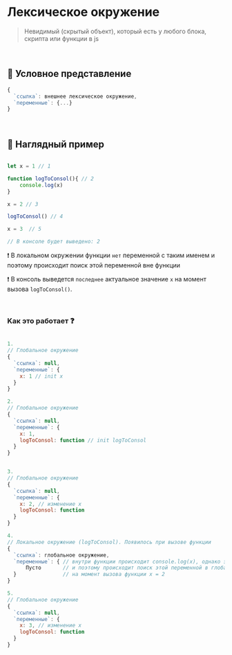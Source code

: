 # Лексическое окружение 
> Невидимый (скрытый объект), который есть у любого блока, скрипта или функции в js

<br>

## 🚩 Условное представление
```javascript
{
  `ссылка`: внешнее лексическое окружение,
  `переменные`: {...}
}
```
<br>

## 🚩 Наглядный пример

```javascript

let x = 1 // 1

function logToConsol(){ // 2
    console.log(x)
}

x = 2 // 3

logToConsol() // 4

x = 3  // 5

// В консоле будет выведено: 2

```
❗ В локальном окружении функции `нет` переменной с таким именем и поэтому происходит поиск этой переменной вне функции

❗ В консоль выведется `последнее` актуальное значение `x` на момент вызова `logToConsol()`.

<br>

### Kак это работает ❓

```javascript

1.
// Глобальное окружение
{
  `ссылка`: null,
  `переменные`: {
    x: 1 // init x
  }
}

2.
// Глобальное окружение
{
  `ссылка`: null,
  `переменные`: {
    x: 1,
    logToConsol: function // init logToConsol
  }
}


3.
// Глобальное окружение
{
  `ссылка`: null,
  `переменные`: {
    x: 2, // изменение x
    logToConsol: function
  }
}

4.
// Локальное окружение (logToConsol). Появилось при вызове функции
{
  `ссылка`: глобальное окружение,
  `переменные`: { // внутри функции происходит console.log(x), однако этой переменной нет в теле этой функции 
      Пусто       // и поэтому происходит поиск этой переменной в глобальном окружении
  }               // на момент вызова функции x = 2
}

5.
// Глобальное окружение
{
  `ссылка`: null,
  `переменные`: {
    x: 3, // изменение x
    logToConsol: function
  }
}

```

<br>
